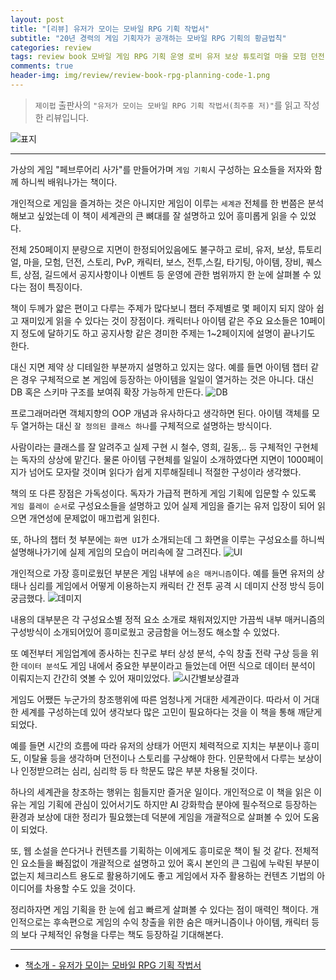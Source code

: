```yaml
---  
layout: post  
title: "[리뷰] 유저가 모이는 모바일 RPG 기획 작법서"  
subtitle: "20년 경력의 게임 기획자가 공개하는 모바일 RPG 기획의 황금법칙"  
categories: review 
tags: review book 모바일 게임 RPG 기획 운영 로비 유저 보상 튜토리얼 마을 모험 던전 스토리 PvP 캐릭터 보스 전투 스킬 타기팅 아이템 장비 퀘스트 상점 길드       
comments: true  
header-img: img/review/review-book-rpg-planning-code-1.png
---  
```


> `제이펍` 출판사의 `"유저가 모이는 모바일 RPG 기획 작법서(최주홍 저)"`를 읽고 작성한 리뷰입니다.  

![표지](https://telegeam.github.io/assets/img/review/review-book-rpg-planning-code-1.png)  

---

가상의 게임 "페브루어리 사가"를 만들어가며 `게임 기획`시 구성하는 요소들을 저자와 함께 하니씩 배워나가는 책이다.

개인적으로 게임을 즐겨하는 것은 아니지만 게임이 이루는 `세계관` 전체를 한 번쯤은 분석해보고 싶었는데 이 책이 세계관의 큰 뼈대를 잘 설명하고 있어 흥미롭게 읽을 수 있었다.

전체 250페이지 분량으로 지면이 한정되어있음에도 불구하고 로비, 유저, 보상, 튜토리얼, 마을, 모험, 던전, 스토리, PvP, 캐릭터, 보스, 전투,스킬, 타기팅, 아이템, 장비, 퀘스트, 상점, 길드에서 공지사항이나 이벤트 등 운영에 관한 범위까지 한 눈에 살펴볼 수 있다는 점이 특징이다.

책이 두께가 얇은 편이고 다루는 주제가 많다보니 챕터 주제별로 몇 페이지 되지 않아 쉽고 재미있게 읽을 수 있다는 것이 장점이다. 캐릭터나 아이템 같은 주요 요소들은 10페이지 정도에 달하기도 하고 공지사항 같은 경미한 주제는 1~2페이지에 설명이 끝나기도 한다. 

대신 지면 제약 상 디테일한 부분까지 설명하고 있지는 않다. 예를 들면 아이템 챕터 같은 경우 구체적으로 본 게임에 등장하는 아이템을 일일이 열거하는 것은 아니다. 대신 DB 혹은 스키마 구조를 보여줘 확장 가능하게 만든다.
![DB](https://telegeam.github.io/assets/img/review/review-book-rpg-planning-code-3.png)  

프로그래머라면 객체지향의 OOP 개념과 유사하다고 생각하면 된다. 아이템 객체를 모두 열거하는 대신 `잘 정의된 클래스 하나`를 구체적으로 설명하는 방식이다. 

사람이라는 클래스를 잘 알려주고 실제 구현 시 철수, 영희, 길동,.. 등 구체적인 구현체는 독자의 상상에 맡긴다. 물론 아이템 구현체를 일일이 소개하였다면 지면이 1000페이지가 넘어도 모자랄 것이며 읽다가 쉽게 지루해질테니 적절한 구성이라 생각했다. 

책의 또 다른 장점은 가독성이다. 독자가 가급적 편하게 게임 기획에 입문할 수 있도록 `게임 플레이 순서`로 구성요소들을 설명하고 있어 실제 게임을 즐기는 유저 입장이 되어 읽으면 개연성에 문제없이 매끄럽게 읽힌다. 

또, 하나의 챕터 첫 부분에는 `화면 UI`가 소개되는데 그 화면을 이루는 구성요소를 하니씩 설명해나가기에 실제 게임의 모습이 머리속에 잘 그려진다.
![UI](https://telegeam.github.io/assets/img/review/review-book-rpg-planning-code-2.png)  

개인적으로 가장 흥미로웠던 부분은 게임 내부에 `숨은 매커니즘`이다. 예를 들면 유저의 상태나 심리를 게임에서 어떻게 이용하는지 캐릭터 간 전투 공격 시 데미지 산정 방식 등이 궁금했다. 
![데미지](https://telegeam.github.io/assets/img/review/review-book-rpg-planning-code-5.png)  

내용의 대부분은 각 구성요소별 정적 요소 소개로 채워져있지만 가끔씩 내부 매커니즘의 구성방식이 소개되어있어 흥미로웠고 궁금함을 어느정도 해소할 수 있었다. 

또 예전부터 게임업계에 종사하는 친구로 부터 상성 분석, 수익 창출 전략 구상 등을 위한 `데이터 분석`도 게임 내에서 중요한 부분이라고 들었는데 어떤 식으로 데이터 분석이 이뤄지는지 간간히 엿볼 수 있어 재미있었다. 
![시간별보상결과](https://telegeam.github.io/assets/img/review/review-book-rpg-planning-code-4.png)  

게임도 어쨌든 누군가의 창조행위에 따른 엄청나게 거대한 세계관이다. 따라서 이 거대한 세계를 구성하는데 있어 생각보다 많은 고민이 필요하다는 것을 이 책을 통해 깨닫게 되었다. 

예를 들면 시간의 흐름에 따라 유저의 상태가 어떤지 체력적으로 지치는 부분이나 흥미도, 이탈율 등을 생각하며 던전이나 스토리를 구상해야 한다. 인문학에서 다루는 보상이나 인정받으려는 심리, 심리학 등 타 학문도 많은 부분 차용될 것이다.

하나의 세계관을 창조하는 행위는 힘들지만 즐거운 일이다. 개인적으로 이 책을 읽은 이유는 게임 기획에 관심이 있어서기도 하지만 AI 강화학습 분야에 필수적으로 등장하는 환경과 보상에 대한 정리가 필요했는데 덕분에 게임을 개괄적으로 살펴볼 수 있어 도움이 되었다. 

또, 웹 소설을 쓴다거나 컨텐츠를 기획하는 이에게도 흥미로운 책이 될 것 같다. 전체적인 요소들을 빠짐없이 개괄적으로 설명하고 있어 혹시 본인의 큰 그림에 누락된 부분이 없는지 체크리스트 용도로 활용하기에도 좋고 게임에서 자주 활용하는 컨텐츠 기법의 아이디어를 차용할 수도 있을 것이다.

정리하자면 게임 기획을 한 눈에 쉽고 빠르게 살펴볼 수 있다는 점이 매력인 책이다. 개인적으로는 후속편으로 게임의 수익 창출을 위한 숨은 매커니즘이나 아이템, 캐릭터 등의 보다 구체적인 유형을 다루는 책도 등장하길 기대해본다.

---

* [책소개 - 유저가 모이는 모바일 RPG 기획 작법서](http://www.yes24.com/Product/Goods/103552889?OzSrank=1)


